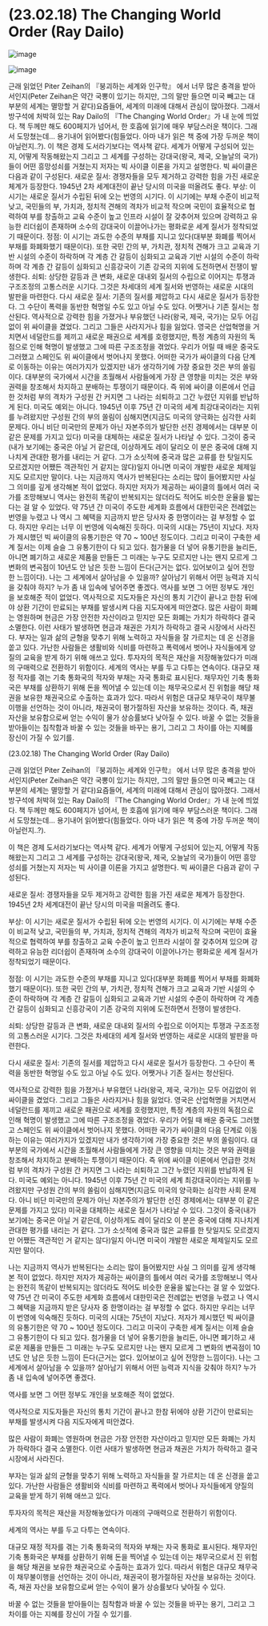 # (23.02.18) The Changing World Order (Ray Dailo)

![image](https://postfiles.pstatic.net/MjAyNTA0MDRfNjAg/MDAxNzQzNzU5OTgxMDE5.g22Opya-YUdspcrxxxcUu-MXuQ1xD-k4jo7GA9gOHSUg.bJnPcA9sAx9KujRiwhjOasP5Lb0h1Ionc0i3DJ6Hz6cg.PNG/image.png?type=w773)

![image](https://postfiles.pstatic.net/MjAyNTA0MDRfNjAg/MDAxNzQzNzU5OTgxMDE5.g22Opya-YUdspcrxxxcUu-MXuQ1xD-k4jo7GA9gOHSUg.bJnPcA9sAx9KujRiwhjOasP5Lb0h1Ionc0i3DJ6Hz6cg.PNG/image.png?type=w773)

근래 읽었던 Piter Zeihan의 『붕괴하는 세계와 인구학』 에서 너무 많은 충격을 받아서인지(Peter Zeihan은 약간 국뽕이 있기는 하지만, 그의 말만 들으면 미국 빼고는 대부분의 세계는 멸망할 거 같다)요즘들어, 세계의 미래에 대해서 관심이 많아졌다. 그래서 방구석에 처박혀 있는 Ray Dailo의 『The Changing World Order』가 내 눈에 띄었다. 책 두께만 해도 600페지가 넘어서, 한 호흡에 읽기에 매우 부담스러운 책이다. 그래서 도망쳤는데... 용기내어 읽어봤다(힘들었다. 아마 내가 읽은 책 중에 가장 두꺼운 책이 아닐런지..?).
이 책은 경제 도서라기보다는 역사책 같다. 세계가 어떻게 구성되어 있는지, 어떻게 작동해왔는지 그리고 그 세계를 구성하는 강대국(왕국, 제국, 오늘날의 국가)들이 어떤 흥망성쇠를 거쳤는지 저자는 빅 사이클 이론을 가지고 설명한다. 빅 싸이클은 다음과 같이 구성된다.
새로운 질서: 경쟁자들을 모두 제거하고 강력한 힘을 가진 새로운 체계가 등장한다. 1945년 2차 세계대전이 끝난 당시의 미국을 떠올려도 좋다.
부상: 이 시기는 새로운 질서가 수립된 뒤에 오는 번영의 시기다. 이 시기에는 부채 수준이 비교적 낮고, 국민들의 부, 가치과, 정치적 견해의 격차가 비교적 작으며 국민이 효율적으로 협력하여 부를 창출하고 교육 수준이 높고 인프라 시설이 잘 갖추어져 있으며 강력하고 유능한 리더쉽이 존재하며 소수의 강대국이 이끌어나가는 평화로운 세계 질서가 정착되었기 때문이다.
정점: 이 시기는 과도한 수준의 부채를 지니고 있다(대부분 화폐를 찍어서 부채를 화폐화했기 때문이다). 또한 국민 간의 부, 가치관, 정치적 견해가 크고 교육과 기반 시설의 수준이 하락하며 각 계층 간 갈등이 심화되고 교육과 기반 시설의 수준이 하락하며 각 계층 간 갈등이 심화되고 신흥강국이 기존 강국의 지위에 도전하면서 전쟁이 발생한다.
쇠퇴: 상당한 갈등과 큰 변화, 새로운 대내외 질서의 수립으로 이어지는 투쟁과 구조조정의 고통스러운 시기다. 그것은 차세대의 세계 질서와 번영하는 새로운 시대의 발판을 마련한다.
다시 새로운 질서: 기존의 질서를 제압하고 다시 새로운 질서가 등장한다. 그 수단이 폭력을 동반한 혁명일 수도 있고 아닐 수도 있다. 어쨋거나 기존 질서는 청산된다.
역사적으로 강력한 힘을 가졌거나 부유했던 나라(왕국, 제국, 국가)는 모두 어김없이 위 싸이클을 겼었다. 그리고 그들은 사라지거나 힘을 잃었다. 영국은 산업혁명을 거치면서 네덜란드를 제끼고 새로운 패권으로 세계를 호령했지만, 특정 계층의 자원의 독점으로 인해 혁명이 발생했고 그에 따른 구조조정을 겪었다. 우리가 어릴 때 배운 중국도 그러했고 스페인도 위 싸이클에서 벗어나지 못했다. 어떠한 국가가 싸이클의 다음 단계로 이동하는 이유는 여러가지가 있겠지만 내가 생각하기에 가장 중요한 것은 부의 쏠림이다. 대부분의 국가에서 시간을 초월해서 사람들에게 가장 큰 영향을 미치는 것은 부와 권력을 창조해서 차지하고 분배하는 투쟁이기 때문이다. 즉 위에 싸이클 이론에서 언급한 것처럼 부의 격차가 구성원 간 커지면 그 나라는 쇠퇴하고 그간 누렸던 지위를 반납하게 된다. 미국도 예외는 아니다. 1945년 이후 75년 간 미국의 세계 최강대국이라는 지위를 누려왔지만 구성원 간의 부의 쏠림이 심해지면(지금도 미국의 양극화는 심각한 사회 문제다. 아니 비단 미국만의 문제가 아닌 자본주의가 발단한 선진 경제에서는 대부분 이 같은 문제를 가지고 있다) 미국을 대체하는 새로운 질서가 나타날 수 있다. 그것이 중국(내가 보기에는 중국은 아닐 거 같은데, 이상하게도 레이 달리오 이 분은 중국에 대해 지나치게 관대한 평가를 내리는 거 같다. 그가 소싯적에 중국과 많은 교류를 한 탓일지도 모르겠지만 어쨌든 객관적인 거 같지는 않다)일지 아니면 미국이 개발한 새로운 체제일지도 모르지만 말이다.
나는 지금까지 역사가 반복된다는 소리는 많이 들어봤지만 사실 그 의미를 깊게 생각해본 적이 없었다. 하지만 저자가 제공하는 싸이클의 틀에서 여러 국가를 조망해보니 역사는 완전히 똑같이 반복되지는 않더라도 적어도 비슷한 운율을 밟는다는 걸 알 수 있었다. 약 75년 간 미국이 주도한 세계화 흐름에서 대한민국은 전례없는 번영을 누렸고 나 역시 그 혜택을 지금까지 받은 당사자 중 한명이라는 걸 부정할 수 없다. 하지만 우리는 너무 이 번영에 익숙해진 듯하다. 미국의 시대는 75년이 지났다. 저자가 제시했던 빅 싸이클의 유통기한은 약 70 ~ 100년 정도이다. 그리고 미국이 구축한 세계 질서는 이제 슬슬 그 유통기한이 다 되고 있다. 첨가물을 더 넣어 유통기한을 늘리든, 아니면 폐기하고 새로운 제품을 만들든 그 미래는 누구도 모르지만 나는 왠지 모르게 그 변화의 변곡점이 10년도 안 남은 듯한 느낌이 든다(근거는 없다. 있어보이고 싶어 전망한 느낌이다). 나는 그 세계에서 살아남을 수 있을까? 살아남기 위해서 어떤 능력과 지식을 갖춰야 하지? 누가 좀 내 입속에 넣어주면 좋겠다.
역사를 보면 그 어떤 정부도 개인을 보호해준 적이 없었다.
역사적으로 지도자들은 자신의 통치 기간이 끝나고 한참 뒤에야 상환 기간이 만료되는 부채를 발생시켜 다음 지도자에게 떠안겼다.
많은 사람이 화폐는 영원하며 현금은 가장 안전한 자산이라고 믿지만 모든 화폐는 가치가 하락하다 결국 소멸한다. 이런 사태가 발생하면 현금과 채권은 가치가 하락하고 결국 시장에서 사라진다.
부자는 일과 삶의 균형을 맞추기 위해 노력하고 자식들을 잘 가르치는 데 온 신경을 쏱고 있다. 가난한 사람들은 생활비와 식비를 마련하고 폭력에서 벗어나 자식들에게 양질의 교육을 받게 하기 위해 애쓰고 있다.
투자자의 목적은 재산을 저장해놓았다가 미래의 구매력으로 전환하기 위함이다.
세계의 역사는 부를 두고 다투는 연속이다.
대규모 재정 적자를 겪는 기축 통화국의 적자와 부채는 자국 통화로 표시된다. 채무자인 기축 통화국은 부채를 상환하기 위해 돈을 찍어낼 수 있는데 이는 채무국으로서 진 위험을 해당 채권을 보유한 채권국으로 수출하는 효과가 있다. 따라서 위험은 대규모 채무국이 채무불이행을 선언하는 것이 아니라, 채권국이 평가절하된 자산을 보유하는 것이다. 즉, 채권 자산을 보유함으로써 얻는 수익이 물가 상승률보다 낮아질 수 있다.
바꿀 수 없는 것들을 받아들이는 침착함과 바꿀 수 있는 것들을 바꾸는 용기, 그리고 그 차이를 아는 지혜를 장신이 가질 수 있기를.

(23.02.18) The Changing World Order (Ray Dailo)

근래 읽었던 Piter Zeihan의 『붕괴하는 세계와 인구학』 에서 너무 많은 충격을 받아서인지(Peter Zeihan은 약간 국뽕이 있기는 하지만, 그의 말만 들으면 미국 빼고는 대부분의 세계는 멸망할 거 같다)요즘들어, 세계의 미래에 대해서 관심이 많아졌다. 그래서 방구석에 처박혀 있는 Ray Dailo의 『The Changing World Order』가 내 눈에 띄었다. 책 두께만 해도 600페지가 넘어서, 한 호흡에 읽기에 매우 부담스러운 책이다. 그래서 도망쳤는데... 용기내어 읽어봤다(힘들었다. 아마 내가 읽은 책 중에 가장 두꺼운 책이 아닐런지..?).

이 책은 경제 도서라기보다는 역사책 같다. 세계가 어떻게 구성되어 있는지, 어떻게 작동해왔는지 그리고 그 세계를 구성하는 강대국(왕국, 제국, 오늘날의 국가)들이 어떤 흥망성쇠를 거쳤는지 저자는 빅 사이클 이론을 가지고 설명한다. 빅 싸이클은 다음과 같이 구성된다.

새로운 질서: 경쟁자들을 모두 제거하고 강력한 힘을 가진 새로운 체계가 등장한다. 1945년 2차 세계대전이 끝난 당시의 미국을 떠올려도 좋다.

부상: 이 시기는 새로운 질서가 수립된 뒤에 오는 번영의 시기다. 이 시기에는 부채 수준이 비교적 낮고, 국민들의 부, 가치과, 정치적 견해의 격차가 비교적 작으며 국민이 효율적으로 협력하여 부를 창출하고 교육 수준이 높고 인프라 시설이 잘 갖추어져 있으며 강력하고 유능한 리더쉽이 존재하며 소수의 강대국이 이끌어나가는 평화로운 세계 질서가 정착되었기 때문이다.

정점: 이 시기는 과도한 수준의 부채를 지니고 있다(대부분 화폐를 찍어서 부채를 화폐화했기 때문이다). 또한 국민 간의 부, 가치관, 정치적 견해가 크고 교육과 기반 시설의 수준이 하락하며 각 계층 간 갈등이 심화되고 교육과 기반 시설의 수준이 하락하며 각 계층 간 갈등이 심화되고 신흥강국이 기존 강국의 지위에 도전하면서 전쟁이 발생한다.

쇠퇴: 상당한 갈등과 큰 변화, 새로운 대내외 질서의 수립으로 이어지는 투쟁과 구조조정의 고통스러운 시기다. 그것은 차세대의 세계 질서와 번영하는 새로운 시대의 발판을 마련한다.

다시 새로운 질서: 기존의 질서를 제압하고 다시 새로운 질서가 등장한다. 그 수단이 폭력을 동반한 혁명일 수도 있고 아닐 수도 있다. 어쨋거나 기존 질서는 청산된다.

역사적으로 강력한 힘을 가졌거나 부유했던 나라(왕국, 제국, 국가)는 모두 어김없이 위 싸이클을 겼었다. 그리고 그들은 사라지거나 힘을 잃었다. 영국은 산업혁명을 거치면서 네덜란드를 제끼고 새로운 패권으로 세계를 호령했지만, 특정 계층의 자원의 독점으로 인해 혁명이 발생했고 그에 따른 구조조정을 겪었다. 우리가 어릴 때 배운 중국도 그러했고 스페인도 위 싸이클에서 벗어나지 못했다. 어떠한 국가가 싸이클의 다음 단계로 이동하는 이유는 여러가지가 있겠지만 내가 생각하기에 가장 중요한 것은 부의 쏠림이다. 대부분의 국가에서 시간을 초월해서 사람들에게 가장 큰 영향을 미치는 것은 부와 권력을 창조해서 차지하고 분배하는 투쟁이기 때문이다. 즉 위에 싸이클 이론에서 언급한 것처럼 부의 격차가 구성원 간 커지면 그 나라는 쇠퇴하고 그간 누렸던 지위를 반납하게 된다. 미국도 예외는 아니다. 1945년 이후 75년 간 미국의 세계 최강대국이라는 지위를 누려왔지만 구성원 간의 부의 쏠림이 심해지면(지금도 미국의 양극화는 심각한 사회 문제다. 아니 비단 미국만의 문제가 아닌 자본주의가 발단한 선진 경제에서는 대부분 이 같은 문제를 가지고 있다) 미국을 대체하는 새로운 질서가 나타날 수 있다. 그것이 중국(내가 보기에는 중국은 아닐 거 같은데, 이상하게도 레이 달리오 이 분은 중국에 대해 지나치게 관대한 평가를 내리는 거 같다. 그가 소싯적에 중국과 많은 교류를 한 탓일지도 모르겠지만 어쨌든 객관적인 거 같지는 않다)일지 아니면 미국이 개발한 새로운 체제일지도 모르지만 말이다.

나는 지금까지 역사가 반복된다는 소리는 많이 들어봤지만 사실 그 의미를 깊게 생각해본 적이 없었다. 하지만 저자가 제공하는 싸이클의 틀에서 여러 국가를 조망해보니 역사는 완전히 똑같이 반복되지는 않더라도 적어도 비슷한 운율을 밟는다는 걸 알 수 있었다. 약 75년 간 미국이 주도한 세계화 흐름에서 대한민국은 전례없는 번영을 누렸고 나 역시 그 혜택을 지금까지 받은 당사자 중 한명이라는 걸 부정할 수 없다. 하지만 우리는 너무 이 번영에 익숙해진 듯하다. 미국의 시대는 75년이 지났다. 저자가 제시했던 빅 싸이클의 유통기한은 약 70 ~ 100년 정도이다. 그리고 미국이 구축한 세계 질서는 이제 슬슬 그 유통기한이 다 되고 있다. 첨가물을 더 넣어 유통기한을 늘리든, 아니면 폐기하고 새로운 제품을 만들든 그 미래는 누구도 모르지만 나는 왠지 모르게 그 변화의 변곡점이 10년도 안 남은 듯한 느낌이 든다(근거는 없다. 있어보이고 싶어 전망한 느낌이다). 나는 그 세계에서 살아남을 수 있을까? 살아남기 위해서 어떤 능력과 지식을 갖춰야 하지? 누가 좀 내 입속에 넣어주면 좋겠다.

역사를 보면 그 어떤 정부도 개인을 보호해준 적이 없었다.

역사적으로 지도자들은 자신의 통치 기간이 끝나고 한참 뒤에야 상환 기간이 만료되는 부채를 발생시켜 다음 지도자에게 떠안겼다.

많은 사람이 화폐는 영원하며 현금은 가장 안전한 자산이라고 믿지만 모든 화폐는 가치가 하락하다 결국 소멸한다. 이런 사태가 발생하면 현금과 채권은 가치가 하락하고 결국 시장에서 사라진다.

부자는 일과 삶의 균형을 맞추기 위해 노력하고 자식들을 잘 가르치는 데 온 신경을 쏱고 있다. 가난한 사람들은 생활비와 식비를 마련하고 폭력에서 벗어나 자식들에게 양질의 교육을 받게 하기 위해 애쓰고 있다.

투자자의 목적은 재산을 저장해놓았다가 미래의 구매력으로 전환하기 위함이다.

세계의 역사는 부를 두고 다투는 연속이다.

대규모 재정 적자를 겪는 기축 통화국의 적자와 부채는 자국 통화로 표시된다. 채무자인 기축 통화국은 부채를 상환하기 위해 돈을 찍어낼 수 있는데 이는 채무국으로서 진 위험을 해당 채권을 보유한 채권국으로 수출하는 효과가 있다. 따라서 위험은 대규모 채무국이 채무불이행을 선언하는 것이 아니라, 채권국이 평가절하된 자산을 보유하는 것이다. 즉, 채권 자산을 보유함으로써 얻는 수익이 물가 상승률보다 낮아질 수 있다.

바꿀 수 없는 것들을 받아들이는 침착함과 바꿀 수 있는 것들을 바꾸는 용기, 그리고 그 차이를 아는 지혜를 장신이 가질 수 있기를.

